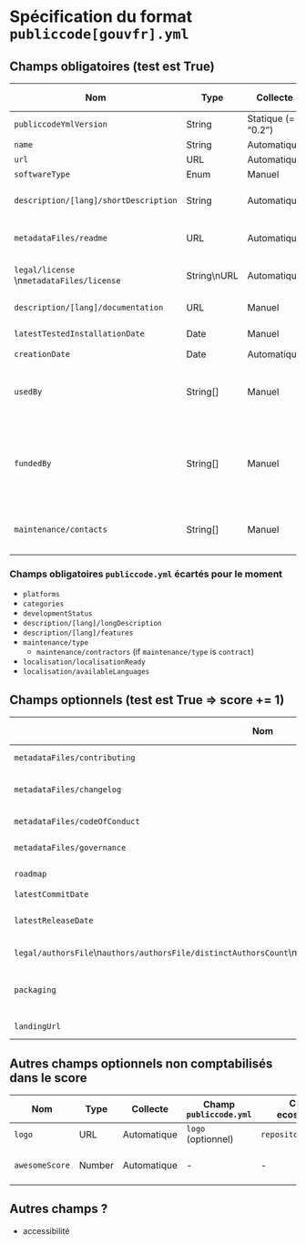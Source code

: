 # Spécification du format `publiccode[gouvfr].yml`

## Champs obligatoires (test est True)

| Nom | Type | Collecte | Test | Champ `publiccode.yml` | Champ ecosyste.ms | Champ actuel | Critère SFPC | Description |
|----|----|----|----|----|----|----|----|----|
| `publiccodeYmlVersion` | String | Statique (= “0.2”) | !vide | `publiccodeYmlVersion` (obligatoire) | - | - | - |    |
| `name` | String | Automatique | !vide | `name` (obligatoire) | `repository.full_name` |    |    |    |
| `url` | URL | Automatique | !vide | `url` (obligatoire) | `url` |    |    |    |
| `softwareType` | Enum | Manuel | !vide | `softwareType` (obligatoire) | - | - |    |    |
| `description/[lang]/shortDescription` | String | Automatique | !vide [+ est lisible] | `description/[lang]/shortDescription` (obligatoire) | `repository.description` | `description` | Make the codebase findable |    |
| `metadataFiles/readme` | URL | Automatique | !vide [+ est lisible] | - | `repository.metadata.files.readme` | - | Document the code |    |
| `legal/license` \n`metadataFiles/license` | String\nURL | Automatique | !vide [+ est OSI] | `legal/license`(obligatoire) | `repository.license`\n`repository.metadata.files.license` | `license` | Publish with an open license |    |
| `description/[lang]/documentation` | URL | Manuel | !vide | `description/[lang]/documentation` (optionnel) | - | - | Document the code |    |
| `latestTestedInstallationDate` | Date | Manuel | !vide | - | - | - | Document the code |    |
| `creationDate` | Date | Automatique | > 6 mois | - | `repository.created_at` | `creation_date` |    |    |
| `usedBy` | String[] | Manuel | longueur >= 2 | `usedBy` (optionnel) | - | - | Make the codebase reusable and portable | Liste des noms des administrations |
| `fundedBy` | String[] | Manuel | !vide | - | - | - |    | Liste des liens des administrations dans l’[annuaire du SP](https://lannuaire.service-public.fr/) ou à défaut des noms |
| `maintenance/contacts` | String[] | Manuel | !vide | `maintenance/contacts` (obligatoire dans certains cas) | - | - | Welcome contributors | Liste des e-mails ou URLs de contact des mainteneurs |

### Champs obligatoires `publiccode.yml` écartés pour le moment

* `platforms`
* `categories`
* `developmentStatus`
* `description/[lang]/longDescription`
* `description/[lang]/features`
* `maintenance/type`
  * `maintenance/contractors` (if `maintenance/type` is `contract`)
* `localisation/localisationReady`
* `localisation/availableLanguages`

## Champs optionnels (test est True => score += 1)

| Nom | Type | Collecte | Test | Champ `publiccode.yml` | Champ ecosyste.ms | Champ actuel | Critère SFPC | Description |    |
|----|----|----|----|----|----|----|----|----|----|
| `metadataFiles/contributing` | URL | Automatique | !vide | - | `repository.metadata.files.contributing` |    | Welcome contributors |    | 1 |
| `metadataFiles/changelog` | URL | Automatique | !vide | - | `repository.metadata.files.changelog` |    | Document codebase maturity |    | 2 |
| `metadataFiles/codeOfConduct` | URL | Automatique | !vide | - | `repository.metadata.files.code_of_conduct` |    | Welcome contributors |    | 3 |
| `metadataFiles/governance` | URL | Automatique | !vide | - | `repository.metadata.files.code_of_conduct` |    | Welcome contributors |    | 4 |
| `roadmap` | URL | Automatique | !vide | `roadmap` (optionnel) | EN ATTENTE |    | Welcome contributors |    | 5 |
| `latestCommitDate` | Date | Automatique | < 6 mois | - | `repository.pushed_at` |    |    |    | 6 |
| `latestReleaseDate` | Date | Automatique | < 6 mois | `releaseDate` (obligatoire) | EN ATTENTE |    | Maintain version control | Date du dernier tag | 7 |
| `legal/authorsFile`\n`authors/authorsFile/distinctAuthorsCount`\n`authors/authorsFile/distinctOrganizationsCount` | Number | Automatique\nManuel\nManuel | !vide\n> 1\n> 1 | - | EN ATTENTE |    |    |    | 8 |
| `packaging` | String[] | Automatique | longueur > 0 | - | `packages.ecosystem` |    |    | Liste d’URLs des packages distribués | 9 |
| `landingUrl` | URL | Automatique | !vide | `landingUrl` (optionnel) | `homepage` |    |    |    | 10 |

## Autres champs optionnels non comptabilisés dans le score



| Nom | Type | Collecte | Champ `publiccode.yml` | Champ ecosyste.ms | Champ actuel | Critère SFPC | Description |
|----|----|----|----|----|----|----|----|
| `logo` | URL | Automatique | `logo` (optionnel) | `repository.icon_url` |    |    |    |
| `awesomeScore` | Number | Automatique | - | - | - | - | Complètude/score /10 des champs optionnels |

## Autres champs ?

* accessibilité
